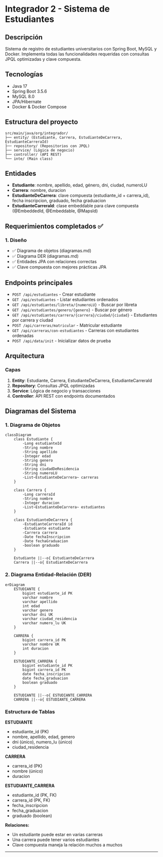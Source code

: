 # Integrador 2 - Sistema de Estudiantes

## Descripción
Sistema de registro de estudiantes universitarios con Spring Boot, MySQL y Docker. Implementa todas las funcionalidades requeridas con consultas JPQL optimizadas y clave compuesta.

## Tecnologías
- Java 17
- Spring Boot 3.5.6
- MySQL 8.0
- JPA/Hibernate
- Docker & Docker Compose

## Estructura del proyecto
```
src/main/java/org/integrador/
├── entity/ (Estudiante, Carrera, EstudianteDeCarrera, EstudianteCarreraId)
├── repository/ (Repositorios con JPQL)
├── service/ (Lógica de negocio)
├── controller/ (API REST)
└── inte/ (Main class)
```

## Entidades
- **Estudiante**: nombre, apellido, edad, género, dni, ciudad, numeroLU
- **Carrera**: nombre, duracion
- **EstudianteDeCarrera**: clave compuesta (estudiante_id + carrera_id), fecha inscripcion, graduado, fecha graduacion
- **EstudianteCarreraId**: clase embeddable para clave compuesta (@EmbeddedId, @Embeddable, @MapsId)

## Requerimientos completados ✅

### 1. Diseño
- ✅ Diagrama de objetos (diagramas.md)
- ✅ Diagrama DER (diagramas.md)
- ✅ Entidades JPA con relaciones correctas
- ✅ Clave compuesta con mejores prácticas JPA


## Endpoints principales
- `POST /api/estudiantes` - Crear estudiante
- `GET /api/estudiantes` - Listar estudiantes ordenados
- `GET /api/estudiantes/libreta/{numeroLU}` - Buscar por libreta
- `GET /api/estudiantes/genero/{genero}` - Buscar por género
- `GET /api/estudiantes/carrera/{carrera}/ciudad/{ciudad}` - Estudiantes por carrera y ciudad
- `POST /api/carreras/matricular` - Matricular estudiante
- `GET /api/carreras/con-estudiantes` - Carreras con estudiantes ordenadas
- `POST /api/data/init` - Inicializar datos de prueba


## Arquitectura

### Capas
1. **Entity**: Estudiante, Carrera, EstudianteDeCarrera, EstudianteCarreraId
2. **Repository**: Consultas JPQL optimizadas
3. **Service**: Lógica de negocio y transacciones
4. **Controller**: API REST con endpoints documentados


## Diagramas del Sistema

### 1. Diagrama de Objetos

```mermaid
classDiagram
    class Estudiante {
        -Long estudianteId
        -String nombre
        -String apellido
        -Integer edad
        -String genero
        -String dni
        -String ciudadDeResidencia
        -String numeroLU
        -List~EstudianteDeCarrera~ carreras
    }

    class Carrera {
        -Long carreraId
        -String nombre
        -Integer duracion
        -List~EstudianteDeCarrera~ estudiantes
    }

    class EstudianteDeCarrera {
        -EstudianteCarreraId id
        -Estudiante estudiante
        -Carrera carrera
        -Date fechaInscripcion
        -Date fechaGraduacion
        -boolean graduado
    }

    Estudiante ||--o{ EstudianteDeCarrera
    Carrera ||--o{ EstudianteDeCarrera
```

### 2. Diagrama Entidad-Relación (DER)

```mermaid
erDiagram
    ESTUDIANTE {
        bigint estudiante_id PK
        varchar nombre
        varchar apellido
        int edad
        varchar genero
        varchar dni UK
        varchar ciudad_residencia
        varchar numero_lu UK
    }

    CARRERA {
        bigint carrera_id PK
        varchar nombre UK
        int duracion
    }

    ESTUDIANTE_CARRERA {
        bigint estudiante_id PK
        bigint carrera_id PK
        date fecha_inscripcion
        date fecha_graduacion
        boolean graduado
    }

    ESTUDIANTE ||--o{ ESTUDIANTE_CARRERA
    CARRERA ||--o{ ESTUDIANTE_CARRERA
```

### Estructura de Tablas

**ESTUDIANTE**
- estudiante_id (PK)
- nombre, apellido, edad, genero
- dni (único), numero_lu (único)
- ciudad_residencia

**CARRERA**  
- carrera_id (PK)
- nombre (único)
- duracion

**ESTUDIANTE_CARRERA**
- estudiante_id (PK, FK)
- carrera_id (PK, FK) 
- fecha_inscripcion
- fecha_graduacion
- graduado (boolean)

**Relaciones:**
- Un estudiante puede estar en varias carreras
- Una carrera puede tener varios estudiantes
- Clave compuesta maneja la relación muchos a muchos

---
